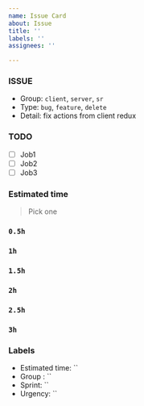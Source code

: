 ```yaml
---
name: Issue Card
about: Issue
title: ''
labels: ''
assignees: ''

---
```


### **ISSUE**

- Group: `client`, `server`, `sr`
- Type: `bug`, `feature`, `delete`
- Detail: fix actions from client redux

### **TODO**

- [ ]  Job1
- [ ]  Job2
- [ ]  Job3

### **Estimated time**

> Pick one

### **`0.5h`**

### **`1h`**

### **`1.5h`**

### **`2h`**

### **`2.5h`**

### **`3h`**

### **Labels**

- Estimated time: ``
- Group : ``
- Sprint: ``
- Urgency: ``
